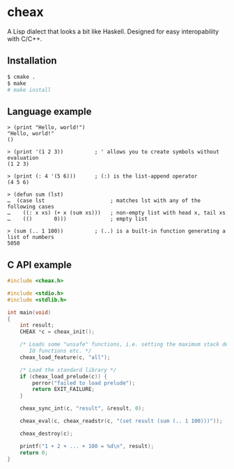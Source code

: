 cheax
=====

A Lisp dialect that looks a bit like Haskell. Designed for easy
interopability with C/C++.

Installation
------------

```sh
$ cmake .
$ make
# make install
```

Language example
----------------

```
> (print "Hello, world!")
"Hello, world!"
()

> (print '(1 2 3))          ; ' allows you to create symbols without evaluation
(1 2 3)

> (print (: 4 '(5 6)))      ; (:) is the list-append operator
(4 5 6)

> (defun sum (lst)
…  (case lst                     ; matches lst with any of the following cases
…    ((: x xs) (+ x (sum xs)))   ; non-empty list with head x, tail xs
…    (()       0)))              ; empty list

> (sum (.. 1 100))          ; (..) is a built-in function generating a list of numbers
5050
```

C API example
-------------

```C
#include <cheax.h>

#include <stdio.h>
#include <stdlib.h>

int main(void)
{
	int result;
	CHEAX *c = cheax_init();

	/* Loads some "unsafe" functions, i.e. setting the maximum stack depth,
	   IO functions etc. */
	cheax_load_feature(c, "all");

	/* Load the standard library */
	if (cheax_load_prelude(c)) {
		perror("failed to load prelude");
		return EXIT_FAILURE;
	}

	cheax_sync_int(c, "result", &result, 0);

	cheax_eval(c, cheax_readstr(c, "(set result (sum (.. 1 100)))"));

	cheax_destroy(c);

	printf("1 + 2 + ... + 100 = %d\n", result);
	return 0;
}
```
